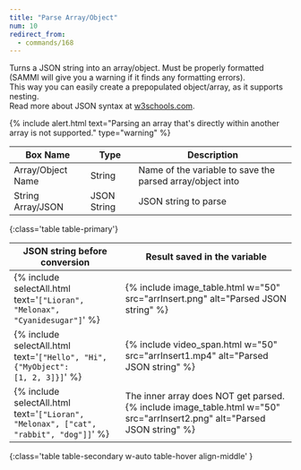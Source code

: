 ```yaml
---
title: "Parse Array/Object"
num: 10
redirect_from:
  - commands/168
---
```


Turns a JSON string into an array/object. Must be properly formatted (SAMMI will give you a warning if it finds any formatting errors).\
This way you can easily create a prepopulated object/array, as it supports nesting.\
Read more about JSON syntax at [w3schools.com](https://www.w3schools.com/js/js_json_syntax.asp).

{% include alert.html text="Parsing an array that's directly within another array is not supported." type="warning" %}

| Box Name | Type | Description |
|-------|--------|--------
|Array/Object Name	| String | Name of the variable to save the parsed array/object into
|String Array/JSON	| JSON String | JSON string to parse
{:class='table table-primary'}

| JSON string before conversion|  Result saved in the variable|
|-------|--------|
| {% include selectAll.html text='<code>["Lioran", "Melonax", "Cyanidesugar"]</code>' %}   | {% include image_table.html w="50" src="arrInsert.png" alt="Parsed JSON string" %} |
| {% include selectAll.html text='<code>["Hello", "Hi", {"MyObject": [1, 2, 3]}]</code>' %}   | {% include video_span.html w="50" src="arrInsert1.mp4" alt="Parsed JSON string" %} |
| {% include selectAll.html text='<code>["Lioran", "Melonax", ["cat", "rabbit", "dog"]]</code>' %}   | The inner array does NOT get parsed. {% include image_table.html w="50" src="arrInsert2.png" alt="Parsed JSON string" %} |
{:class='table table-secondary w-auto table-hover align-middle' }




